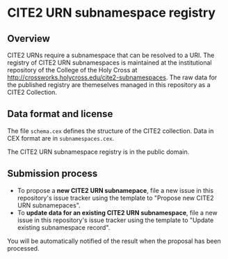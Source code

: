 # CITE2 URN subnamespace registry


## Overview


CITE2 URNs require a subnamespace that can be resolved to a URI.   The registry of CITE2 URN subnamespaces is maintained at the institutional repository of the College of the Holy Cross at <http://crossworks.holycross.edu/cite2-subnamespaces>.  The raw data for the published registry are themeselves managed in this repository as a CITE2 Collection.

## Data format and license

The file `schema.cex` defines the structure of the CITE2 collection.  Data in CEX format are in `subnamespaces.cex`.

The CITE2 URN subnamespace registry is in the public domain.

## Submission process


-  To propose a **new CITE2 URN subnamepace**, file a new issue in this repository's issue tracker using the template to "Propose new CITE2 URN subnamepaces".  
-  To **update data for an existing CITE2 URN subnamespace**,  file a new issue in this repository's issue tracker using the template to "Update existing subnamespace record".  

You will be automatically notified of the result when the proposal has been processed.
